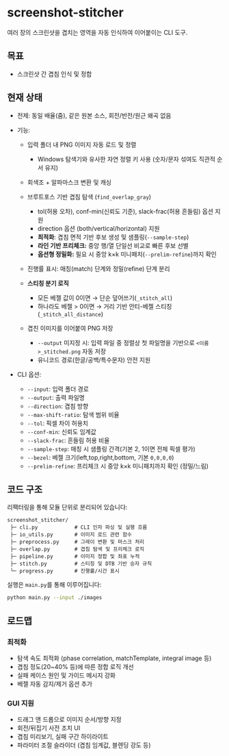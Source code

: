 # screenshot-stitcher

여러 장의 스크린샷을 겹치는 영역을 자동 인식하여 이어붙이는 CLI 도구.

## 목표

* 스크린샷 간 겹침 인식 및 정합

## 현재 상태

* 전제: 동일 배율(줌), 같은 원본 소스, 회전/반전/원근 왜곡 없음

* 기능:

  * 입력 폴더 내 PNG 이미지 자동 로드 및 정렬
    * Windows 탐색기와 유사한 자연 정렬 키 사용 (숫자/문자 섞여도 직관적 순서 유지)
  * 회색조 + 알파마스크 변환 및 캐싱
  * 브루트포스 기반 겹침 탐색 (`find_overlap_gray`)

    * tol(허용 오차), conf-min(신뢰도 기준), slack-frac(허용 흔들림) 옵션 지원
    * direction 옵션 (both/vertical/horizontal) 지원
    * **최적화**: 겹침 면적 기반 후보 생성 및 샘플링(`--sample-step`)
    * **라인 기반 프리체크:** 중앙 행/열 단일선 비교로 빠른 후보 선별
    * **옵션형 정밀화:** 필요 시 중앙 k×k 미니패치(`--prelim-refine`)까지 확인
  * 진행률 표시: 매칭(match) 단계와 정밀(refine) 단계 분리
  * **스티칭 분기 로직**

    * 모든 베젤 값이 0이면 → 단순 덮어쓰기(`_stitch_all`)
    * 하나라도 베젤 > 0이면 → 거리 기반 안티-베젤 스티칭(`_stitch_all_distance`)
  * 겹친 이미지를 이어붙여 PNG 저장
    * `--output` 미지정 시: 입력 파일 중 정렬상 첫 파일명을 기반으로 `<이름>_stitched.png` 자동 저장
    * 유니코드 경로(한글/공백/특수문자) 안전 지원

* CLI 옵션:

  * `--input`: 입력 폴더 경로
  * `--output`: 출력 파일명
  * `--direction`: 겹침 방향
  * `--max-shift-ratio`: 탐색 범위 비율
  * `--tol`: 픽셀 차이 허용치
  * `--conf-min`: 신뢰도 임계값
  * `--slack-frac`: 흔들림 허용 비율
  * `--sample-step`: 매칭 시 샘플링 간격(기본 2, 1이면 전체 픽셀 평가)
  * `--bezel`: 베젤 크기(left,top,right,bottom, 기본 `0,0,0,0`)
  * `--prelim-refine`: 프리체크 시 중앙 k×k 미니패치까지 확인 (정밀/느림)

## 코드 구조

리팩터링을 통해 모듈 단위로 분리되어 있습니다:

```
screenshot_stitcher/
 ├─ cli.py            # CLI 인자 파싱 및 실행 흐름
 ├─ io_utils.py       # 이미지 로드 관련 함수
 ├─ preprocess.py     # 그레이 변환 및 마스크 처리
 ├─ overlap.py        # 겹침 탐색 및 프리체크 로직
 ├─ pipeline.py       # 이미지 정합 및 좌표 누적
 ├─ stitch.py         # 스티칭 및 DTB 기반 승자 규칙
 └─ progress.py       # 진행률/시간 표시
```

실행은 `main.py`를 통해 이루어집니다:

```bash
python main.py --input ./images
```

## 로드맵

### 최적화

* 탐색 속도 최적화 (phase correlation, matchTemplate, integral image 등)
* 겹침 정도(20\~40% 등)에 따른 정합 로직 개선
* 실패 케이스 원인 및 가이드 메시지 강화
* 베젤 자동 감지/제거 옵션 추가

### GUI 지원

* 드래그 앤 드롭으로 이미지 순서/방향 지정
* 회전/뒤집기 사전 조치 UI
* 겹침 미리보기, 실패 구간 하이라이트
* 파라미터 조절 슬라이더 (겹침 임계값, 블렌딩 강도 등)
